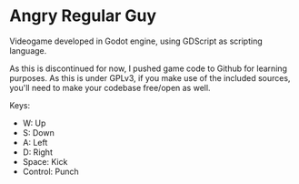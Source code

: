 # Angry Regular Guy

Videogame developed in Godot engine, using GDScript as scripting language. 

As this is discontinued for now, I pushed game code to Github for learning purposes. As this is under GPLv3, if you make use of the included sources, you'll need to
make your codebase free/open as well. 

Keys:
- W: Up
- S: Down
- A: Left
- D: Right
- Space: Kick
- Control: Punch
